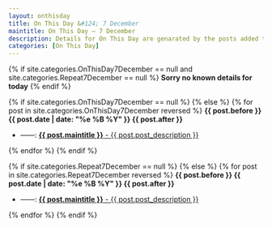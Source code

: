 ```yaml
---
layout: onthisday
title: On This Day &#124; 7 December
maintitle: On This Day — 7 December
description: Details for On This Day are genarated by the posts added to the website so the content is subject to changes/updates over time.
categories: [On This Day]
---
```


{% if site.categories.OnThisDay7December == null and site.categories.Repeat7December == null %}
<strong>Sorry no known details for today</strong>
{% endif %}

{% if site.categories.OnThisDay7December == null %}
{% else %}
{% for post in site.categories.OnThisDay7December reversed %}
<strong>{{ post.before }} {{ post.date | date: "%e %B %Y" }} {{ post.after }}</strong>
<ul>
<li> ——: <a href="{{ post.url }}"><strong>{{ post.maintitle }}</strong> - {{ post.post_description }}</a></li>
</ul>
{% endfor %}
{% endif %}

{% if site.categories.Repeat7December == null %}
{% else %}
{% for post in site.categories.Repeat7December reversed %}
<strong>{{ post.before }} {{ post.date | date: "%e %B %Y" }} {{ post.after }}</strong>
<ul>
<li> ——: <a href="{{ post.url }}"><strong>{{ post.maintitle }}</strong> - {{ post.post_description }}</a></li>
</ul>
{% endfor %}
{% endif %}
